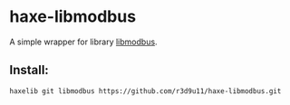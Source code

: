 haxe-libmodbus
=========================
A simple wrapper for library [libmodbus](http://libmodbus.org).

## Install:
`haxelib git libmodbus https://github.com/r3d9u11/haxe-libmodbus.git`
